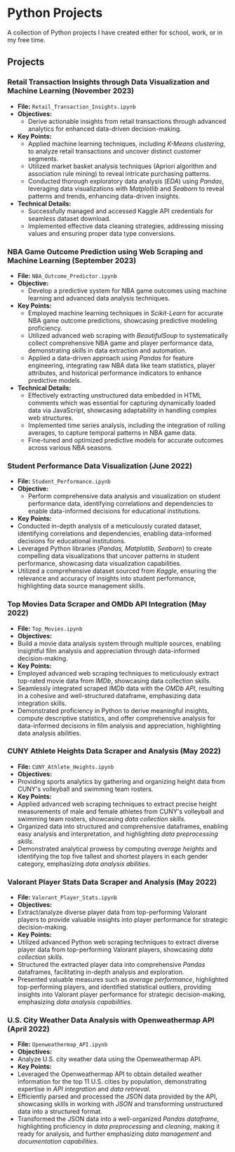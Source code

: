 # Python Projects

A collection of Python projects I have created either for school, work, or in my free time.

## Projects

### Retail Transaction Insights through Data Visualization and Machine Learning (November 2023)
- **File:** `Retail_Transaction_Insights.ipynb`
- **Objectives:**
  - Derive actionable insights from retail transactions through advanced analytics for enhanced data-driven decision-making.
- **Key Points:**
  - Applied machine learning techniques, including *K-Means clustering*, to analyze retail transactions and uncover distinct customer segments.
  - Utilized market basket analysis techniques (Apriori algorithm and association rule mining) to reveal intricate purchasing patterns.
  - Conducted thorough exploratory data analysis (*EDA*) using *Pandas*, leveraging data visualizations with *Matplotlib* and *Seaborn* to reveal patterns and trends, enhancing data-driven insights.
- **Technical Details:**
  - Successfully managed and accessed Kaggle API credentials for seamless dataset download.
  - Implemented effective data cleaning strategies, addressing missing values and ensuring proper data type conversions.

### NBA Game Outcome Prediction using Web Scraping and Machine Learning (September 2023)
- **File:** `NBA_Outcome_Predictor.ipynb`
- **Objective:**
  - Develop a predictive system for NBA game outcomes using machine learning and advanced data analysis techniques.
- **Key Points:**
  - Employed machine learning techniques in *Scikit-Learn* for accurate NBA game outcome predictions, showcasing predictive modeling proficiency.
  - Utilized advanced web scraping with *BeautifulSoup* to systematically collect comprehensive NBA game and player performance data, demonstrating skills in data extraction and automation.
  - Applied a data-driven approach using *Pandas* for feature engineering, integrating raw NBA data like team statistics, player attributes, and historical performance indicators to enhance predictive models.
- **Technical Details:**
  - Effectively extracting unstructured data embedded in HTML comments which was essential for capturing dynamically loaded data via JavaScript, showcasing adaptability in handling complex web structures.
  - Implemented time series analysis, including the integration of rolling averages, to capture temporal patterns in NBA game data.
  - Fine-tuned and optimized predictive models for accurate outcomes across various NBA seasons.

### Student Performance Data Visualization (June 2022)
- **File:** `Student_Performance.ipynb`
- **Objective:**
  - Perform comprehensive data analysis and visualization on student performance data, identifying correlations and dependencies to enable data-informed decisions for educational institutions.
- **Key Points:**
- Conducted in-depth analysis of a meticulously curated dataset, identifying correlations and dependencies, enabling data-informed decisions for educational institutions.
- Leveraged Python libraries (*Pandas, Matplotlib, Seaborn*) to create compelling data visualizations that uncover patterns in student performance, showcasing data visualization capabilities.
- Utilized a comprehensive dataset sourced from *Kaggle*, ensuring the relevance and accuracy of insights into student performance, highlighting data source management skills.

### Top Movies Data Scraper and OMDb API Integration (May 2022)
- **File:** `Top_Movies.ipynb`
- **Objectives:**
- Build a movie data analysis system through multiple sources, enabling insightful film analysis and appreciation through data-informed decision-making.
- **Key Points:**
- Employed advanced web scraping techniques to meticulously extract top-rated movie data from *IMDb*, showcasing data collection skills.
- Seamlessly integrated scraped *IMDb* data with the *OMDb API*, resulting in a cohesive and well-structured dataframe, emphasizing data integration skills.
- Demonstrated proficiency in Python to derive meaningful insights, compute descriptive statistics, and offer comprehensive analysis for data-informed decisions in film analysis and appreciation, highlighting data analysis abilities.

### CUNY Athlete Heights Data Scraper and Analysis (May 2022)
- **File:** `CUNY_Athlete_Heights.ipynb`
- **Objectives:**
- Providing sports analytics by gathering and organizing height data from CUNY's volleyball and swimming team rosters.
- **Key Points:**
- Applied advanced web scraping techniques to extract precise height measurements of male and female athletes from CUNY's volleyball and swimming team rosters, showcasing *data collection skills*.
- Organized data into structured and comprehensive dataframes, enabling easy analysis and interpretation, and highlighting *data preprocessing skills*.
- Demonstrated analytical prowess by computing *average heights* and identifying the top five tallest and shortest players in each gender category, emphasizing *data analysis abilities*.

### Valorant Player Stats Data Scraper and Analysis (May 2022)
- **File:** `Valorant_Player_Stats.ipynb`
- **Objectives:**
- Extract/analyze diverse player data from top-performing Valorant players to provide valuable insights into player performance for strategic decision-making.
- **Key Points:**
- Utilized advanced Python web scraping techniques to extract diverse player data from top-performing Valorant players, showcasing *data collection skills*.
- Structured the extracted player data into comprehensive *Pandas* dataframes, facilitating in-depth analysis and exploration.
- Presented valuable measures such as *average performance*, highlighted top-performing players, and identified statistical outliers, providing insights into Valorant player performance for strategic decision-making, emphasizing *data analysis capabilities*.

### U.S. City Weather Data Analysis with Openweathermap API (April 2022)
- **File:** `Openweathermap_API.ipynb`
- **Objectives:**
- Analyze U.S. city weather data using the Openweathermap API.
- **Key Points:**
- Leveraged the Openweathermap API to obtain detailed weather information for the top 11 U.S. cities by population, demonstrating expertise in *API integration* and *data retrieval*.
- Efficiently parsed and processed the JSON data provided by the API, showcasing skills in working with *JSON* and transforming unstructured data into a structured format.
- Transformed the JSON data into a well-organized *Pandas dataframe*, highlighting proficiency in *data preprocessing* and *cleaning*, making it ready for analysis, and further emphasizing *data management* and *documentation capabilities*.
